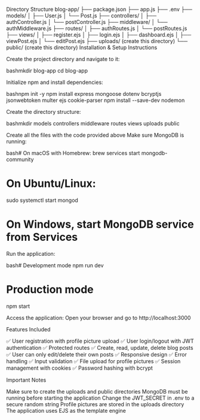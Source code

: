 Directory Structure
blog-app/
├── package.json
├── app.js
├── .env
├── models/
│   ├── User.js
│   └── Post.js
├── controllers/
│   ├── authController.js
│   └── postController.js
├── middleware/
│   └── authMiddleware.js
├── routes/
│   ├── authRoutes.js
│   └── postRoutes.js
├── views/
│   ├── register.ejs
│   ├── login.ejs
│   ├── dashboard.ejs
│   ├── viewPost.ejs
│   └── editPost.ejs
├── uploads/ (create this directory)
└── public/ (create this directory)
Installation & Setup Instructions

Create the project directory and navigate to it:

bashmkdir blog-app
cd blog-app

Initialize npm and install dependencies:

bashnpm init -y
npm install express mongoose dotenv bcryptjs jsonwebtoken multer ejs cookie-parser
npm install --save-dev nodemon

Create the directory structure:

bashmkdir models controllers middleware routes views uploads public

Create all the files with the code provided above
Make sure MongoDB is running:

bash# On macOS with Homebrew:
brew services start mongodb-community

# On Ubuntu/Linux:
sudo systemctl start mongod

# On Windows, start MongoDB service from Services

Run the application:

bash# Development mode
npm run dev

# Production mode
npm start

Access the application:
Open your browser and go to http://localhost:3000

Features Included

✅ User registration with profile picture upload
✅ User login/logout with JWT authentication
✅ Protected routes
✅ Create, read, update, delete blog posts
✅ User can only edit/delete their own posts
✅ Responsive design
✅ Error handling
✅ Input validation
✅ File upload for profile pictures
✅ Session management with cookies
✅ Password hashing with bcrypt

Important Notes

Make sure to create the uploads and public directories
MongoDB must be running before starting the application
Change the JWT_SECRET in .env to a secure random string
Profile pictures are stored in the uploads directory
The application uses EJS as the template engine
